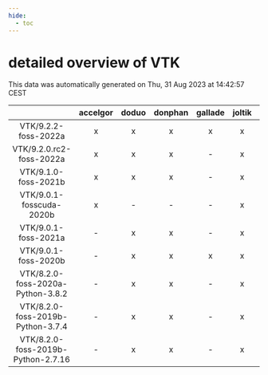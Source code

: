 ```yaml
---
hide:
  - toc
---
```


detailed overview of VTK
========================


This data was automatically generated on Thu, 31 Aug 2023 at 14:42:57 CEST  

| |accelgor|doduo|donphan|gallade|joltik|skitty|swalot|victini|
| :---: | :---: | :---: | :---: | :---: | :---: | :---: | :---: | :---: |
|VTK/9.2.2-foss-2022a|x|x|x|x|x|x|x|x|
|VTK/9.2.0.rc2-foss-2022a|x|x|x|-|x|x|x|x|
|VTK/9.1.0-foss-2021b|x|x|x|-|x|x|x|x|
|VTK/9.0.1-fosscuda-2020b|x|-|-|-|x|-|-|-|
|VTK/9.0.1-foss-2021a|-|x|x|-|x|x|x|x|
|VTK/9.0.1-foss-2020b|-|x|x|x|x|x|x|x|
|VTK/8.2.0-foss-2020a-Python-3.8.2|-|x|x|-|x|x|x|x|
|VTK/8.2.0-foss-2019b-Python-3.7.4|-|x|x|-|x|x|x|x|
|VTK/8.2.0-foss-2019b-Python-2.7.16|-|x|x|-|x|x|x|x|

